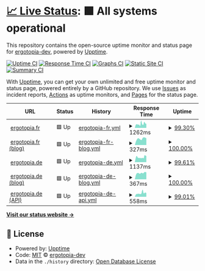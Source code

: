 # [📈 Live Status](https://status.ergotopia.de): <!--live status--> **🟩 All systems operational**

This repository contains the open-source uptime monitor and status page for [ergotopia-dev](https://status.ergotopia.de), powered by [Upptime](https://github.com/upptime/upptime).

[![Uptime CI](https://github.com/ergotopia-dev/uptime-monitor/workflows/Uptime%20CI/badge.svg)](https://github.com/ergotopia-dev/uptime-monitor/actions?query=workflow%3A%22Uptime+CI%22)
[![Response Time CI](https://github.com/ergotopia-dev/uptime-monitor/workflows/Response%20Time%20CI/badge.svg)](https://github.com/ergotopia-dev/uptime-monitor/actions?query=workflow%3A%22Response+Time+CI%22)
[![Graphs CI](https://github.com/ergotopia-dev/uptime-monitor/workflows/Graphs%20CI/badge.svg)](https://github.com/ergotopia-dev/uptime-monitor/actions?query=workflow%3A%22Graphs+CI%22)
[![Static Site CI](https://github.com/ergotopia-dev/uptime-monitor/workflows/Static%20Site%20CI/badge.svg)](https://github.com/ergotopia-dev/uptime-monitor/actions?query=workflow%3A%22Static+Site+CI%22)
[![Summary CI](https://github.com/ergotopia-dev/uptime-monitor/workflows/Summary%20CI/badge.svg)](https://github.com/ergotopia-dev/uptime-monitor/actions?query=workflow%3A%22Summary+CI%22)

With [Upptime](https://upptime.js.org), you can get your own unlimited and free uptime monitor and status page, powered entirely by a GitHub repository. We use [Issues](https://github.com/ergotopia-dev/uptime-monitor/issues) as incident reports, [Actions](https://github.com/ergotopia-dev/uptime-monitor/actions) as uptime monitors, and [Pages](https://status.ergotopia.de) for the status page.

<!--start: status pages-->
<!-- This summary is generated by Upptime (https://github.com/upptime/upptime) -->
<!-- Do not edit this manually, your changes will be overwritten -->
<!-- prettier-ignore -->
| URL | Status | History | Response Time | Uptime |
| --- | ------ | ------- | ------------- | ------ |
| <img alt="" src="https://icons.duckduckgo.com/ip3/www.ergotopia.fr.ico" height="13"> [ergotopia.fr](https://www.ergotopia.fr) | 🟩 Up | [ergotopia-fr.yml](https://github.com/ergotopia-dev/uptime-monitor/commits/HEAD/history/ergotopia-fr.yml) | <details><summary><img alt="Response time graph" src="./graphs/ergotopia-fr/response-time-week.png" height="20"> 1262ms</summary><br><a href="https://status.ergotopia.de/history/ergotopia-fr"><img alt="Response time 1213" src="https://img.shields.io/endpoint?url=https%3A%2F%2Fraw.githubusercontent.com%2Fergotopia-dev%2Fuptime-monitor%2FHEAD%2Fapi%2Fergotopia-fr%2Fresponse-time.json"></a><br><a href="https://status.ergotopia.de/history/ergotopia-fr"><img alt="24-hour response time 1333" src="https://img.shields.io/endpoint?url=https%3A%2F%2Fraw.githubusercontent.com%2Fergotopia-dev%2Fuptime-monitor%2FHEAD%2Fapi%2Fergotopia-fr%2Fresponse-time-day.json"></a><br><a href="https://status.ergotopia.de/history/ergotopia-fr"><img alt="7-day response time 1262" src="https://img.shields.io/endpoint?url=https%3A%2F%2Fraw.githubusercontent.com%2Fergotopia-dev%2Fuptime-monitor%2FHEAD%2Fapi%2Fergotopia-fr%2Fresponse-time-week.json"></a><br><a href="https://status.ergotopia.de/history/ergotopia-fr"><img alt="30-day response time 1200" src="https://img.shields.io/endpoint?url=https%3A%2F%2Fraw.githubusercontent.com%2Fergotopia-dev%2Fuptime-monitor%2FHEAD%2Fapi%2Fergotopia-fr%2Fresponse-time-month.json"></a><br><a href="https://status.ergotopia.de/history/ergotopia-fr"><img alt="1-year response time 1213" src="https://img.shields.io/endpoint?url=https%3A%2F%2Fraw.githubusercontent.com%2Fergotopia-dev%2Fuptime-monitor%2FHEAD%2Fapi%2Fergotopia-fr%2Fresponse-time-year.json"></a></details> | <details><summary><a href="https://status.ergotopia.de/history/ergotopia-fr">99.30%</a></summary><a href="https://status.ergotopia.de/history/ergotopia-fr"><img alt="All-time uptime 99.90%" src="https://img.shields.io/endpoint?url=https%3A%2F%2Fraw.githubusercontent.com%2Fergotopia-dev%2Fuptime-monitor%2FHEAD%2Fapi%2Fergotopia-fr%2Fuptime.json"></a><br><a href="https://status.ergotopia.de/history/ergotopia-fr"><img alt="24-hour uptime 100.00%" src="https://img.shields.io/endpoint?url=https%3A%2F%2Fraw.githubusercontent.com%2Fergotopia-dev%2Fuptime-monitor%2FHEAD%2Fapi%2Fergotopia-fr%2Fuptime-day.json"></a><br><a href="https://status.ergotopia.de/history/ergotopia-fr"><img alt="7-day uptime 99.30%" src="https://img.shields.io/endpoint?url=https%3A%2F%2Fraw.githubusercontent.com%2Fergotopia-dev%2Fuptime-monitor%2FHEAD%2Fapi%2Fergotopia-fr%2Fuptime-week.json"></a><br><a href="https://status.ergotopia.de/history/ergotopia-fr"><img alt="30-day uptime 99.59%" src="https://img.shields.io/endpoint?url=https%3A%2F%2Fraw.githubusercontent.com%2Fergotopia-dev%2Fuptime-monitor%2FHEAD%2Fapi%2Fergotopia-fr%2Fuptime-month.json"></a><br><a href="https://status.ergotopia.de/history/ergotopia-fr"><img alt="1-year uptime 99.90%" src="https://img.shields.io/endpoint?url=https%3A%2F%2Fraw.githubusercontent.com%2Fergotopia-dev%2Fuptime-monitor%2FHEAD%2Fapi%2Fergotopia-fr%2Fuptime-year.json"></a></details>
| <img alt="" src="https://icons.duckduckgo.com/ip3/www.ergotopia.fr.ico" height="13"> [ergotopia.fr (blog)](https://www.ergotopia.fr/blog) | 🟩 Up | [ergotopia-fr-blog.yml](https://github.com/ergotopia-dev/uptime-monitor/commits/HEAD/history/ergotopia-fr-blog.yml) | <details><summary><img alt="Response time graph" src="./graphs/ergotopia-fr-blog/response-time-week.png" height="20"> 327ms</summary><br><a href="https://status.ergotopia.de/history/ergotopia-fr-blog"><img alt="Response time 441" src="https://img.shields.io/endpoint?url=https%3A%2F%2Fraw.githubusercontent.com%2Fergotopia-dev%2Fuptime-monitor%2FHEAD%2Fapi%2Fergotopia-fr-blog%2Fresponse-time.json"></a><br><a href="https://status.ergotopia.de/history/ergotopia-fr-blog"><img alt="24-hour response time 351" src="https://img.shields.io/endpoint?url=https%3A%2F%2Fraw.githubusercontent.com%2Fergotopia-dev%2Fuptime-monitor%2FHEAD%2Fapi%2Fergotopia-fr-blog%2Fresponse-time-day.json"></a><br><a href="https://status.ergotopia.de/history/ergotopia-fr-blog"><img alt="7-day response time 327" src="https://img.shields.io/endpoint?url=https%3A%2F%2Fraw.githubusercontent.com%2Fergotopia-dev%2Fuptime-monitor%2FHEAD%2Fapi%2Fergotopia-fr-blog%2Fresponse-time-week.json"></a><br><a href="https://status.ergotopia.de/history/ergotopia-fr-blog"><img alt="30-day response time 401" src="https://img.shields.io/endpoint?url=https%3A%2F%2Fraw.githubusercontent.com%2Fergotopia-dev%2Fuptime-monitor%2FHEAD%2Fapi%2Fergotopia-fr-blog%2Fresponse-time-month.json"></a><br><a href="https://status.ergotopia.de/history/ergotopia-fr-blog"><img alt="1-year response time 441" src="https://img.shields.io/endpoint?url=https%3A%2F%2Fraw.githubusercontent.com%2Fergotopia-dev%2Fuptime-monitor%2FHEAD%2Fapi%2Fergotopia-fr-blog%2Fresponse-time-year.json"></a></details> | <details><summary><a href="https://status.ergotopia.de/history/ergotopia-fr-blog">100.00%</a></summary><a href="https://status.ergotopia.de/history/ergotopia-fr-blog"><img alt="All-time uptime 99.91%" src="https://img.shields.io/endpoint?url=https%3A%2F%2Fraw.githubusercontent.com%2Fergotopia-dev%2Fuptime-monitor%2FHEAD%2Fapi%2Fergotopia-fr-blog%2Fuptime.json"></a><br><a href="https://status.ergotopia.de/history/ergotopia-fr-blog"><img alt="24-hour uptime 100.00%" src="https://img.shields.io/endpoint?url=https%3A%2F%2Fraw.githubusercontent.com%2Fergotopia-dev%2Fuptime-monitor%2FHEAD%2Fapi%2Fergotopia-fr-blog%2Fuptime-day.json"></a><br><a href="https://status.ergotopia.de/history/ergotopia-fr-blog"><img alt="7-day uptime 100.00%" src="https://img.shields.io/endpoint?url=https%3A%2F%2Fraw.githubusercontent.com%2Fergotopia-dev%2Fuptime-monitor%2FHEAD%2Fapi%2Fergotopia-fr-blog%2Fuptime-week.json"></a><br><a href="https://status.ergotopia.de/history/ergotopia-fr-blog"><img alt="30-day uptime 99.75%" src="https://img.shields.io/endpoint?url=https%3A%2F%2Fraw.githubusercontent.com%2Fergotopia-dev%2Fuptime-monitor%2FHEAD%2Fapi%2Fergotopia-fr-blog%2Fuptime-month.json"></a><br><a href="https://status.ergotopia.de/history/ergotopia-fr-blog"><img alt="1-year uptime 99.91%" src="https://img.shields.io/endpoint?url=https%3A%2F%2Fraw.githubusercontent.com%2Fergotopia-dev%2Fuptime-monitor%2FHEAD%2Fapi%2Fergotopia-fr-blog%2Fuptime-year.json"></a></details>
| <img alt="" src="https://icons.duckduckgo.com/ip3/www.ergotopia.de.ico" height="13"> [ergotopia.de](https://www.ergotopia.de) | 🟩 Up | [ergotopia-de.yml](https://github.com/ergotopia-dev/uptime-monitor/commits/HEAD/history/ergotopia-de.yml) | <details><summary><img alt="Response time graph" src="./graphs/ergotopia-de/response-time-week.png" height="20"> 1137ms</summary><br><a href="https://status.ergotopia.de/history/ergotopia-de"><img alt="Response time 1276" src="https://img.shields.io/endpoint?url=https%3A%2F%2Fraw.githubusercontent.com%2Fergotopia-dev%2Fuptime-monitor%2FHEAD%2Fapi%2Fergotopia-de%2Fresponse-time.json"></a><br><a href="https://status.ergotopia.de/history/ergotopia-de"><img alt="24-hour response time 1411" src="https://img.shields.io/endpoint?url=https%3A%2F%2Fraw.githubusercontent.com%2Fergotopia-dev%2Fuptime-monitor%2FHEAD%2Fapi%2Fergotopia-de%2Fresponse-time-day.json"></a><br><a href="https://status.ergotopia.de/history/ergotopia-de"><img alt="7-day response time 1137" src="https://img.shields.io/endpoint?url=https%3A%2F%2Fraw.githubusercontent.com%2Fergotopia-dev%2Fuptime-monitor%2FHEAD%2Fapi%2Fergotopia-de%2Fresponse-time-week.json"></a><br><a href="https://status.ergotopia.de/history/ergotopia-de"><img alt="30-day response time 1194" src="https://img.shields.io/endpoint?url=https%3A%2F%2Fraw.githubusercontent.com%2Fergotopia-dev%2Fuptime-monitor%2FHEAD%2Fapi%2Fergotopia-de%2Fresponse-time-month.json"></a><br><a href="https://status.ergotopia.de/history/ergotopia-de"><img alt="1-year response time 1229" src="https://img.shields.io/endpoint?url=https%3A%2F%2Fraw.githubusercontent.com%2Fergotopia-dev%2Fuptime-monitor%2FHEAD%2Fapi%2Fergotopia-de%2Fresponse-time-year.json"></a></details> | <details><summary><a href="https://status.ergotopia.de/history/ergotopia-de">99.61%</a></summary><a href="https://status.ergotopia.de/history/ergotopia-de"><img alt="All-time uptime 99.96%" src="https://img.shields.io/endpoint?url=https%3A%2F%2Fraw.githubusercontent.com%2Fergotopia-dev%2Fuptime-monitor%2FHEAD%2Fapi%2Fergotopia-de%2Fuptime.json"></a><br><a href="https://status.ergotopia.de/history/ergotopia-de"><img alt="24-hour uptime 100.00%" src="https://img.shields.io/endpoint?url=https%3A%2F%2Fraw.githubusercontent.com%2Fergotopia-dev%2Fuptime-monitor%2FHEAD%2Fapi%2Fergotopia-de%2Fuptime-day.json"></a><br><a href="https://status.ergotopia.de/history/ergotopia-de"><img alt="7-day uptime 99.61%" src="https://img.shields.io/endpoint?url=https%3A%2F%2Fraw.githubusercontent.com%2Fergotopia-dev%2Fuptime-monitor%2FHEAD%2Fapi%2Fergotopia-de%2Fuptime-week.json"></a><br><a href="https://status.ergotopia.de/history/ergotopia-de"><img alt="30-day uptime 99.68%" src="https://img.shields.io/endpoint?url=https%3A%2F%2Fraw.githubusercontent.com%2Fergotopia-dev%2Fuptime-monitor%2FHEAD%2Fapi%2Fergotopia-de%2Fuptime-month.json"></a><br><a href="https://status.ergotopia.de/history/ergotopia-de"><img alt="1-year uptime 99.96%" src="https://img.shields.io/endpoint?url=https%3A%2F%2Fraw.githubusercontent.com%2Fergotopia-dev%2Fuptime-monitor%2FHEAD%2Fapi%2Fergotopia-de%2Fuptime-year.json"></a></details>
| <img alt="" src="https://icons.duckduckgo.com/ip3/www.ergotopia.de.ico" height="13"> [ergotopia.de (blog)](https://www.ergotopia.de/blog) | 🟩 Up | [ergotopia-de-blog.yml](https://github.com/ergotopia-dev/uptime-monitor/commits/HEAD/history/ergotopia-de-blog.yml) | <details><summary><img alt="Response time graph" src="./graphs/ergotopia-de-blog/response-time-week.png" height="20"> 367ms</summary><br><a href="https://status.ergotopia.de/history/ergotopia-de-blog"><img alt="Response time 431" src="https://img.shields.io/endpoint?url=https%3A%2F%2Fraw.githubusercontent.com%2Fergotopia-dev%2Fuptime-monitor%2FHEAD%2Fapi%2Fergotopia-de-blog%2Fresponse-time.json"></a><br><a href="https://status.ergotopia.de/history/ergotopia-de-blog"><img alt="24-hour response time 406" src="https://img.shields.io/endpoint?url=https%3A%2F%2Fraw.githubusercontent.com%2Fergotopia-dev%2Fuptime-monitor%2FHEAD%2Fapi%2Fergotopia-de-blog%2Fresponse-time-day.json"></a><br><a href="https://status.ergotopia.de/history/ergotopia-de-blog"><img alt="7-day response time 367" src="https://img.shields.io/endpoint?url=https%3A%2F%2Fraw.githubusercontent.com%2Fergotopia-dev%2Fuptime-monitor%2FHEAD%2Fapi%2Fergotopia-de-blog%2Fresponse-time-week.json"></a><br><a href="https://status.ergotopia.de/history/ergotopia-de-blog"><img alt="30-day response time 453" src="https://img.shields.io/endpoint?url=https%3A%2F%2Fraw.githubusercontent.com%2Fergotopia-dev%2Fuptime-monitor%2FHEAD%2Fapi%2Fergotopia-de-blog%2Fresponse-time-month.json"></a><br><a href="https://status.ergotopia.de/history/ergotopia-de-blog"><img alt="1-year response time 431" src="https://img.shields.io/endpoint?url=https%3A%2F%2Fraw.githubusercontent.com%2Fergotopia-dev%2Fuptime-monitor%2FHEAD%2Fapi%2Fergotopia-de-blog%2Fresponse-time-year.json"></a></details> | <details><summary><a href="https://status.ergotopia.de/history/ergotopia-de-blog">100.00%</a></summary><a href="https://status.ergotopia.de/history/ergotopia-de-blog"><img alt="All-time uptime 99.96%" src="https://img.shields.io/endpoint?url=https%3A%2F%2Fraw.githubusercontent.com%2Fergotopia-dev%2Fuptime-monitor%2FHEAD%2Fapi%2Fergotopia-de-blog%2Fuptime.json"></a><br><a href="https://status.ergotopia.de/history/ergotopia-de-blog"><img alt="24-hour uptime 100.00%" src="https://img.shields.io/endpoint?url=https%3A%2F%2Fraw.githubusercontent.com%2Fergotopia-dev%2Fuptime-monitor%2FHEAD%2Fapi%2Fergotopia-de-blog%2Fuptime-day.json"></a><br><a href="https://status.ergotopia.de/history/ergotopia-de-blog"><img alt="7-day uptime 100.00%" src="https://img.shields.io/endpoint?url=https%3A%2F%2Fraw.githubusercontent.com%2Fergotopia-dev%2Fuptime-monitor%2FHEAD%2Fapi%2Fergotopia-de-blog%2Fuptime-week.json"></a><br><a href="https://status.ergotopia.de/history/ergotopia-de-blog"><img alt="30-day uptime 99.77%" src="https://img.shields.io/endpoint?url=https%3A%2F%2Fraw.githubusercontent.com%2Fergotopia-dev%2Fuptime-monitor%2FHEAD%2Fapi%2Fergotopia-de-blog%2Fuptime-month.json"></a><br><a href="https://status.ergotopia.de/history/ergotopia-de-blog"><img alt="1-year uptime 99.96%" src="https://img.shields.io/endpoint?url=https%3A%2F%2Fraw.githubusercontent.com%2Fergotopia-dev%2Fuptime-monitor%2FHEAD%2Fapi%2Fergotopia-de-blog%2Fuptime-year.json"></a></details>
| <img alt="" src="https://icons.duckduckgo.com/ip3/api.ergotopia.de.ico" height="13"> [ergotopia.de (API)](https://api.ergotopia.de/check-status) | 🟩 Up | [ergotopia-de-api.yml](https://github.com/ergotopia-dev/uptime-monitor/commits/HEAD/history/ergotopia-de-api.yml) | <details><summary><img alt="Response time graph" src="./graphs/ergotopia-de-api/response-time-week.png" height="20"> 558ms</summary><br><a href="https://status.ergotopia.de/history/ergotopia-de-api"><img alt="Response time 478" src="https://img.shields.io/endpoint?url=https%3A%2F%2Fraw.githubusercontent.com%2Fergotopia-dev%2Fuptime-monitor%2FHEAD%2Fapi%2Fergotopia-de-api%2Fresponse-time.json"></a><br><a href="https://status.ergotopia.de/history/ergotopia-de-api"><img alt="24-hour response time 570" src="https://img.shields.io/endpoint?url=https%3A%2F%2Fraw.githubusercontent.com%2Fergotopia-dev%2Fuptime-monitor%2FHEAD%2Fapi%2Fergotopia-de-api%2Fresponse-time-day.json"></a><br><a href="https://status.ergotopia.de/history/ergotopia-de-api"><img alt="7-day response time 558" src="https://img.shields.io/endpoint?url=https%3A%2F%2Fraw.githubusercontent.com%2Fergotopia-dev%2Fuptime-monitor%2FHEAD%2Fapi%2Fergotopia-de-api%2Fresponse-time-week.json"></a><br><a href="https://status.ergotopia.de/history/ergotopia-de-api"><img alt="30-day response time 499" src="https://img.shields.io/endpoint?url=https%3A%2F%2Fraw.githubusercontent.com%2Fergotopia-dev%2Fuptime-monitor%2FHEAD%2Fapi%2Fergotopia-de-api%2Fresponse-time-month.json"></a><br><a href="https://status.ergotopia.de/history/ergotopia-de-api"><img alt="1-year response time 478" src="https://img.shields.io/endpoint?url=https%3A%2F%2Fraw.githubusercontent.com%2Fergotopia-dev%2Fuptime-monitor%2FHEAD%2Fapi%2Fergotopia-de-api%2Fresponse-time-year.json"></a></details> | <details><summary><a href="https://status.ergotopia.de/history/ergotopia-de-api">99.01%</a></summary><a href="https://status.ergotopia.de/history/ergotopia-de-api"><img alt="All-time uptime 99.93%" src="https://img.shields.io/endpoint?url=https%3A%2F%2Fraw.githubusercontent.com%2Fergotopia-dev%2Fuptime-monitor%2FHEAD%2Fapi%2Fergotopia-de-api%2Fuptime.json"></a><br><a href="https://status.ergotopia.de/history/ergotopia-de-api"><img alt="24-hour uptime 100.00%" src="https://img.shields.io/endpoint?url=https%3A%2F%2Fraw.githubusercontent.com%2Fergotopia-dev%2Fuptime-monitor%2FHEAD%2Fapi%2Fergotopia-de-api%2Fuptime-day.json"></a><br><a href="https://status.ergotopia.de/history/ergotopia-de-api"><img alt="7-day uptime 99.01%" src="https://img.shields.io/endpoint?url=https%3A%2F%2Fraw.githubusercontent.com%2Fergotopia-dev%2Fuptime-monitor%2FHEAD%2Fapi%2Fergotopia-de-api%2Fuptime-week.json"></a><br><a href="https://status.ergotopia.de/history/ergotopia-de-api"><img alt="30-day uptime 99.70%" src="https://img.shields.io/endpoint?url=https%3A%2F%2Fraw.githubusercontent.com%2Fergotopia-dev%2Fuptime-monitor%2FHEAD%2Fapi%2Fergotopia-de-api%2Fuptime-month.json"></a><br><a href="https://status.ergotopia.de/history/ergotopia-de-api"><img alt="1-year uptime 99.93%" src="https://img.shields.io/endpoint?url=https%3A%2F%2Fraw.githubusercontent.com%2Fergotopia-dev%2Fuptime-monitor%2FHEAD%2Fapi%2Fergotopia-de-api%2Fuptime-year.json"></a></details>

<!--end: status pages-->

[**Visit our status website →**](https://status.ergotopia.de)

## 📄 License

- Powered by: [Upptime](https://github.com/upptime/upptime)
- Code: [MIT](./LICENSE) © [ergotopia-dev](https://status.ergotopia.de)
- Data in the `./history` directory: [Open Database License](https://opendatacommons.org/licenses/odbl/1-0/)
